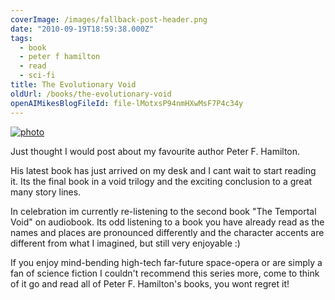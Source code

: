 ```yaml
---
coverImage: /images/fallback-post-header.png
date: "2010-09-19T18:59:38.000Z"
tags:
  - book
  - peter f hamilton
  - read
  - sci-fi
title: The Evolutionary Void
oldUrl: /books/the-evolutionary-void
openAIMikesBlogFileId: file-lMotxsP94nmHXwMsF7P4c34y
---
```


[![](https://www.mikecann.blog/wp-content/uploads/2010/09/photo.jpg "photo")](https://www.mikecann.blog/wp-content/uploads/2010/09/photo.jpg)

Just thought I would post about my favourite author Peter F. Hamilton.

<!-- more -->

His latest book has just arrived on my desk and I cant wait to start reading it. Its the final book in a void trilogy and the exciting conclusion to a great many story lines.

In celebration im currently re-listening to the second book "The Temportal Void" on audiobook. Its odd listening to a book you have already read as the names and places are pronounced differently and the character accents are different from what I imagined, but still very enjoyable :)

If you enjoy mind-bending high-tech far-future space-opera or are simply a fan of science fiction I couldn't recommend this series more, come to think of it go and read all of Peter F. Hamilton's books, you wont regret it!
